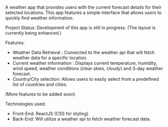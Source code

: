 
A weather app that provides users with the current forecast details for their selected locations. This app features a simple interface that allows users to quickly find weather information.

Project Status: Development of this app is still in progress. (The layout is currently being enhanced.)

Features:
- Weather Data Retrieval : Connected to the weather api that will fetch weather data for a specific location.
- Current weather information : Displays current temperature, humidity, wind speed, weather conditions (clear skies, cloudy) and 3-day weather forecast.
- Country/City selection: Allows users to easily select from a predefined list of countries and cities.

(More features to be added soon)

Technologies used:
- Front-End: ReactJS (CSS for styling)
- Back-End: Will utilize a weather api to fetch weather forecast data.
